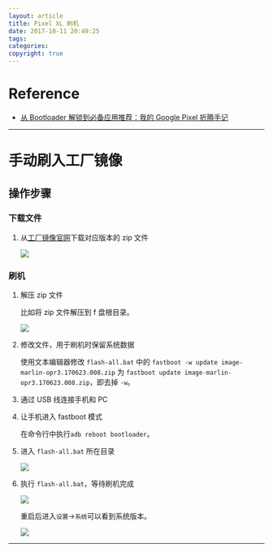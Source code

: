 ```yaml
---
layout: article
title: Pixel XL 刷机
date: 2017-10-11 20:49:25
tags: 
categories: 
copyright: true
---
```


# **Reference**

* [从 Bootloader 解锁到必备应用推荐：我的 Google Pixel 折腾手记](https://sspai.com/post/38319 "https://sspai.com/post/38319")

---

# **手动刷入工厂镜像**

## **操作步骤**

### **下载文件**

1. 	从[工厂镜像官网](https://developers.google.cn/android/images "https://developers.google.cn/android/images")下载对应版本的 zip 文件

	![](http://otkw6sse5.bkt.clouddn.com/Pixel-XL-%E5%88%B7%E6%9C%BA_1.png)

### **刷机**

1. 解压 zip 文件

	比如将 zip 文件解压到 f 盘根目录。

	![](http://otkw6sse5.bkt.clouddn.com/Pixel-XL-%E5%88%B7%E6%9C%BA_2.png)

1. 修改文件，用于刷机时保留系统数据

	使用文本编辑器修改 `flash-all.bat` 中的 `fastboot -w update image-marlin-opr3.170623.008.zip` 为 `fastboot update image-marlin-opr3.170623.008.zip`，即去掉 `-w`。

1. 通过 USB 线连接手机和 PC

1. 让手机进入 fastboot 模式

	在命令行中执行`adb reboot bootloader`。

1. 进入 `flash-all.bat` 所在目录

	![](http://otkw6sse5.bkt.clouddn.com/Pixel-XL-%E5%88%B7%E6%9C%BA_3.png)

1. 执行 `flash-all.bat`，等待刷机完成

	![](http://otkw6sse5.bkt.clouddn.com/Pixel-XL-%E5%88%B7%E6%9C%BA_4.png)

	重启后进入`设置`->`系统`可以看到系统版本。

	![](http://otkw6sse5.bkt.clouddn.com/Pixel-XL-%E5%88%B7%E6%9C%BA_5.png)

---